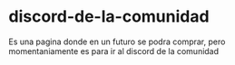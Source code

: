 # discord-de-la-comunidad
Es una pagina donde en un futuro se podra comprar, pero momentaniamente es para ir al discord de la comunidad
